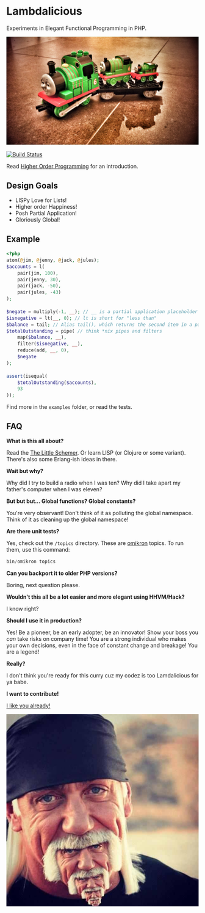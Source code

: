 # Lambdalicious

Experiments in Elegant Functional Programming in PHP.

![Recursive Percy](docs/recursive_percy2.jpg "Recursive Percy")

[![Build Status](https://travis-ci.org/mathiasverraes/lambdalicious.svg)](https://travis-ci.org/mathiasverraes/lambdalicious)

Read [Higher Order Programming](http://verraes.net/2014/11/higher-order-programming/) for an introduction.

## Design Goals

- LISPy Love for Lists!
- Higher order Happiness!
- Posh Partial Application!
- Gloriously Global!

## Example

```php
<?php
atom(@jim, @jenny, @jack, @jules);
$accounts = l(
    pair(jim, 100),
    pair(jenny, 30),
    pair(jack, -50),
    pair(jules, -43)
);

$negate = multiply(-1, __); // __ is a partial application placeholder
$isnegative = lt(__, 0); // lt is short for "less than"
$balance = tail; // Alias tail(), which returns the second item in a pair
$totalOutstanding = pipe( // think *nix pipes and filters
    map($balance, __), 
    filter($isnegative, __), 
    reduce(add, __, 0),
    $negate
);

assert(isequal(
    $totalOutstanding($accounts),
    93
));
```

Find more in the `examples` folder, or read the tests.

## FAQ

**What is this all about?**

Read the [The Little Schemer](http://www.amazon.com/gp/product/0262560992/ref=as_li_tl?ie=UTF8&camp=1789&creative=390957&creativeASIN=0262560992&linkCode=as2&tag=verraesnet-20&linkId=LWAZ2Z4LXEVNZNAH).
Or learn LISP (or Clojure or some variant). There's also some Erlang-ish ideas in there.

**Wait but why?**

Why did I try to build a radio when I was ten? Why did I take apart my father's computer when I was eleven?

**But but but... Global functions? Global constants?**

You're very observant! Don't think of it as polluting the global namespace. Think of it as cleaning up the global namespace!

**Are there unit tests?**

Yes, check out the `/topics` directory. These are [omikron](https://github.com/turanct/omikron) topics. To run them, use this command:

```php
bin/omikron topics
```

**Can you backport it to older PHP versions?**

Boring, next question please.

**Wouldn't this all be a lot easier and more elegant using HHVM/Hack?**

I know right?

**Should I use it in production?**

Yes! Be a pioneer, be an early adopter, be an innovator! Show your boss you *can* take risks on company time! You are a
strong individual who makes your own decisions, even in the face of constant change and breakage! You are a legend!

**Really?**

I don't think you're ready for this curry cuz my codez is too Lamdalicious for ya babe.

**I want to contribute!**

[I like you already!](https://github.com/mathiasverraes/lambdalicious/blob/master/CONTRIBUTING.md)

![Recursive Mustache](docs/recursive_mustache.jpg "Recursive Mustache")
